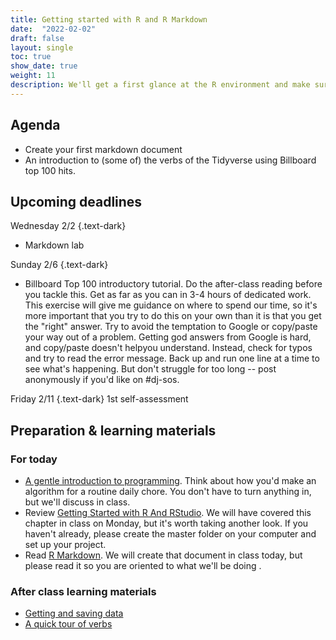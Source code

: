 ```yaml
---
title: Getting started with R and R Markdown
date:  "2022-02-02"
draft: false
layout: single
toc: true
show_date: true
weight: 11
description: We'll get a first glance at the R environment and make sure you're ready to start using good data journalism habits. 
--- 
```




## Agenda

* Create your first markdown document
* An introduction to (some of) the verbs of the Tidyverse using Billboard top 100 hits.


## Upcoming deadlines

Wednesday 2/2
{.text-dark}
* Markdown lab

Sunday 2/6
{.text-dark}
* Billboard Top 100 introductory tutorial. Do the after-class reading before you tackle this. Get as far as you can in 3-4 hours of dedicated work. This exercise will give me guidance on where to spend our time, so it's more important that you try to do this on your own than it is that you get the "right" answer. Try to avoid the temptation to Google or copy/paste your way out of a problem. Getting god answers from Google is hard, and copy/paste doesn't helpyou understand. Instead, check for typos and try to read the error message. Back up and run one line at a time to see what's happening. But don't struggle for too long -- post anonymously if you'd like on #dj-sos. 


Friday 2/11
{.text-dark}
1st self-assessment


## Preparation & learning materials

### For today 

* [A gentle introduction to programming](https://cronkitedata.github.io/djtextbook/appendix-program.html). Think about how you'd make an algorithm for a routine daily chore. You don't have to turn anything in, but we'll discuss in class. 
* Review [Getting Started with R And RStudio](https://cronkitedata.github.io/djtextbook/r-start.html). We will have covered this chapter in class on Monday, but it's worth taking another look. If you haven't already, please create the master folder on your computer and set up your project. 
* Read [R Markdown](https://cronkitedata.github.io/djtextbook/r-markdown.html). We will create that document in class today, but please read it so you are oriented to what we'll be doing . 


### After class learning materials

- [Getting and saving data](https://cronkitedata.github.io/djtextbook/r-data-import.html) 
- [A quick tour of verbs](https://cronkitedata.github.io/djtextbook/r-verbs.html)
